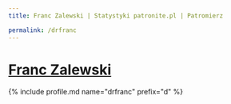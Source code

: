 ```yaml
---
title: Franc Zalewski | Statystyki patronite.pl | Patromierz

permalink: /drfranc
---
```


# [Franc Zalewski](https://patronite.pl/drfranc)

{% include profile.md name="drfranc" prefix="d" %}
